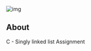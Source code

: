 ![img](https://assets.imaginablefutures.com/media/images/ALX_Logo.max-200x150.png)

## About

C - Singly linked list Assignment
